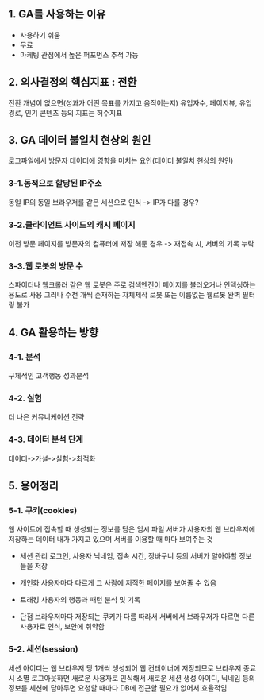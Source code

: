 ## 1. GA를 사용하는 이유
* 사용하기 쉬움
* 무료
* 마케팅 관점에서 높은 퍼포먼스 추적 가능

## 2. 의사결정의 핵심지표 : 전환
전환 개념이 없으면(성과가 어떤 목표를 가지고 움직이는지)
유입자수, 페이지뷰, 유입경로, 인기 콘텐츠 등의 지표는 허수지표

## 3. GA 데이터 불일치 현상의 원인
로그파일에서 방문자 데이터에 영향을 미치는 요인(데이터 불일치 현상의 원인)
### 3-1.동적으로 할당된 IP주소
동일 IP의 동일 브라우저를 같은 세션으로 인식 -> IP가 다를 경우?
### 3-2.클라이언트 사이드의 캐시 페이지
이전 방문 페이지를 방문자의 컴퓨터에 저장 해둔 경우 -> 재접속 시, 서버의 기록 누락
### 3-3.웹 로봇의 방문 수
스파이더나 웹크롤러 같은 웹 로봇은 주로 검색엔진이 페이지를 불러오거나 인덱싱하는 용도로 사용
그러나 수천 개씩 존재하는 자체제작 로봇 또는 이름없는 웹로봇 완벽 필터링 불가

## 4. GA 활용하는 방향
### 4-1. 분석
구체적인 고객행동 성과분석
### 4-2. 실험
더 나은 커뮤니케이션 전략
### 4-3. 데이터 분석 단계
데이터->가설->실험->최적화

## 5. 용어정리
### 5-1. 쿠키(cookies)
웹 사이트에 접속할 때 생성되는 정보를 담은 임시 파일
서버가 사용자의 웹 브라우저에 저장하는 데이터
내가 가지고 있으며 서버를 이용할 때 마다 보여주는 것
* 세션 관리
로그인, 사용자 닉네임, 접속 시간, 장바구니 등의 서버가 알아야할 정보들을 저장

* 개인화
사용자마다 다르게 그 사람에 저적한 페이지를 보여줄 수 있음

* 트래킹
사용자의 행동과 패턴 분석 및 기록

* 단점
브라우저마다 저장되는 쿠키가 다름 따라서 서버에서 브라우저가 다르면 다른 사용자로 인식,
보안에 취약함

### 5-2. 세션(session)  
세션 아이디는 웹 브라우저 당 1개씩 생성되어 웹 컨테이너에 저장되므로 브라우저 종료시 소멸
로그아웃하면 새로운 사용자로 인식해서 새로운 세션 생성
아이디, 닉네임 등의 정보를 세션에 담아두면 요청할 때마다 DB에 접근할 필요가 없어서 효율적임

